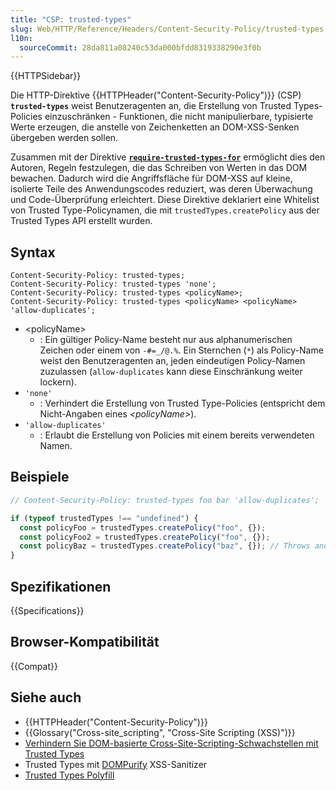 ```yaml
---
title: "CSP: trusted-types"
slug: Web/HTTP/Reference/Headers/Content-Security-Policy/trusted-types
l10n:
  sourceCommit: 28da811a08240c53da000bfdd8319338290e3f0b
---
```


{{HTTPSidebar}}

Die HTTP-Direktive {{HTTPHeader("Content-Security-Policy")}} (CSP) **`trusted-types`** weist Benutzeragenten an, die Erstellung von Trusted Types-Policies einzuschränken - Funktionen, die nicht manipulierbare, typisierte Werte erzeugen, die anstelle von Zeichenketten an DOM-XSS-Senken übergeben werden sollen.

Zusammen mit der Direktive **[`require-trusted-types-for`](/de/docs/Web/HTTP/Reference/Headers/Content-Security-Policy/require-trusted-types-for)** ermöglicht dies den Autoren, Regeln festzulegen, die das Schreiben von Werten in das DOM bewachen. Dadurch wird die Angriffsfläche für DOM-XSS auf kleine, isolierte Teile des Anwendungscodes reduziert, was deren Überwachung und Code-Überprüfung erleichtert. Diese Direktive deklariert eine Whitelist von Trusted Type-Policynamen, die mit `trustedTypes.createPolicy` aus der Trusted Types API erstellt wurden.

## Syntax

```http
Content-Security-Policy: trusted-types;
Content-Security-Policy: trusted-types 'none';
Content-Security-Policy: trusted-types <policyName>;
Content-Security-Policy: trusted-types <policyName> <policyName> 'allow-duplicates';
```

- \<policyName>
  - : Ein gültiger Policy-Name besteht nur aus alphanumerischen Zeichen oder einem von `-#=_/@.%`. Ein Sternchen (`*`) als Policy-Name weist den Benutzeragenten an, jeden eindeutigen Policy-Namen zuzulassen (`allow-duplicates` kann diese Einschränkung weiter lockern).
- `'none'`
  - : Verhindert die Erstellung von Trusted Type-Policies (entspricht dem Nicht-Angaben eines _\<policyName>_).
- `'allow-duplicates'`
  - : Erlaubt die Erstellung von Policies mit einem bereits verwendeten Namen.

## Beispiele

```js
// Content-Security-Policy: trusted-types foo bar 'allow-duplicates';

if (typeof trustedTypes !== "undefined") {
  const policyFoo = trustedTypes.createPolicy("foo", {});
  const policyFoo2 = trustedTypes.createPolicy("foo", {});
  const policyBaz = trustedTypes.createPolicy("baz", {}); // Throws and dispatches a SecurityPolicyViolationEvent.
}
```

## Spezifikationen

{{Specifications}}

## Browser-Kompatibilität

{{Compat}}

## Siehe auch

- {{HTTPHeader("Content-Security-Policy")}}
- {{Glossary("Cross-site_scripting", "Cross-Site Scripting (XSS)")}}
- [Verhindern Sie DOM-basierte Cross-Site-Scripting-Schwachstellen mit Trusted Types](https://web.dev/articles/trusted-types)
- Trusted Types mit [DOMPurify](https://github.com/cure53/DOMPurify#what-about-dompurify-and-trusted-types) XSS-Sanitizer
- [Trusted Types Polyfill](https://github.com/w3c/trusted-types#polyfill)
